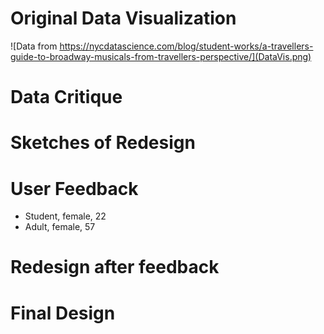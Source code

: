 
# Original Data Visualization

![Data from https://nycdatascience.com/blog/student-works/a-travellers-guide-to-broadway-musicals-from-travellers-perspective/](DataVis.png)

# Data Critique

# Sketches of Redesign

# User Feedback

- Student, female, 22
- Adult, female, 57

# Redesign after feedback

# Final Design

<div class="flourish-embed flourish-chart" data-src="visualisation/11849592"><script src="https://public.flourish.studio/resources/embed.js"></script></div>

